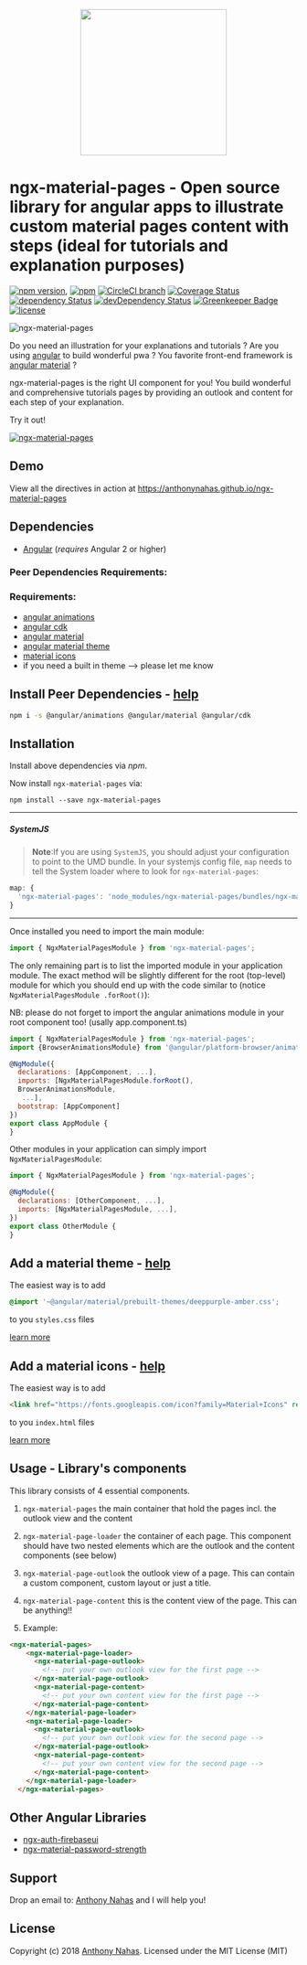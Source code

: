 <p align="center">
  <img height="256px" width="256px" style="text-align: center;" src="https://cdn.rawgit.com/anthonynahas/ngx-material-pages/master/demo/src/assets/logo.svg">
</p>

# ngx-material-pages - Open source library for angular apps to illustrate custom material pages content with steps (ideal for tutorials and explanation purposes)

[![npm version](https://badge.fury.io/js/ngx-material-pages.svg)](https://badge.fury.io/js/ngx-material-pages),
[![npm](https://img.shields.io/badge/demo-online-ed1c46.svg)](https://anthonynahas.github.io/ngx-material-pages)
[![CircleCI branch](https://img.shields.io/circleci/project/github/AnthonyNahas/ngx-material-pages/master.svg?label=circleci)](https://circleci.com/gh/AnthonyNahas/ngx-material-pages)
[![Coverage Status](https://coveralls.io/repos/github/anthonynahas/ngx-material-pages/badge.svg?branch=master)](https://coveralls.io/github/anthonynahas/ngx-material-pages?branch=master)
[![dependency Status](https://david-dm.org/anthonynahas/ngx-material-pages/status.svg)](https://david-dm.org/anthonynahas/ngx-material-pages)
[![devDependency Status](https://david-dm.org/anthonynahas/ngx-material-pages/dev-status.svg?branch=master)](https://david-dm.org/anthonynahas/ngx-material-pages#info=devDependencies)
[![Greenkeeper Badge](https://badges.greenkeeper.io/anthonynahas/ngx-material-pages.svg)](https://greenkeeper.io/)
[![license](https://img.shields.io/github/license/anthonynahas/ngx-material-pages.svg?style=flat-square)](https://github.com/AnthonyNahas/ngx-material-pages/blob/master/LICENSE)


![ngx-material-pages](https://firebasestorage.googleapis.com/v0/b/ngx-material-pages.appspot.com/o/tutorials%2Fdemo_iphone_320_low.gif?alt=media&token=04283ec5-1f39-4a5e-b853-b79347ed28c6)

Do you need an illustration for your explanations and tutorials ?
Are you using [angular](https://angular.io/) to build wonderful pwa ?
You favorite front-end framework is [angular material](https://material.angular.io/) ?

ngx-material-pages is the right UI component for you!
You build wonderful and comprehensive tutorials pages by providing an outlook and content for each
step of your explanation.

Try it out! 

[![ngx-material-pages](https://firebasestorage.googleapis.com/v0/b/ngx-material-pages.appspot.com/o/v0.1.0%2Fngx-material-pages-v1.0.png?alt=media&token=5598f20b-d773-424b-8f84-c8422e62cbc5)](https://firebasestorage.googleapis.com/v0/b/ngx-material-pages.appspot.com/o/v0.1.0%2Fngx-material-pages.mp4?alt=media&token=637cb6d1-9d45-4a7e-840d-6378598cb1fb)


## Demo
View all the directives in action at https://anthonynahas.github.io/ngx-material-pages

## Dependencies
* [Angular](https://angular.io) (*requires* Angular 2 or higher)

### Peer Dependencies Requirements:
### Requirements:
- [angular animations ](https://www.npmjs.com/package/@angular/animations)
- [angular cdk ](https://www.npmjs.com/package/@angular/cdk)
- [angular material ](https://www.npmjs.com/package/@angular/material)
- [angular material theme](https://material.angular.io/guide/getting-started#step-4-include-a-theme)
- [material icons](https://material.angular.io/guide/getting-started#step-6-optional-add-material-icons)
- if you need a built in theme --> please let me know

## Install Peer Dependencies - [help](https://material.angular.io/guide/getting-started#step-1-install-angular-material-and-angular-cdk)
```bash
npm i -s @angular/animations @angular/material @angular/cdk
```

## Installation
Install above dependencies via *npm*. 

Now install `ngx-material-pages` via:
```shell
npm install --save ngx-material-pages
```

---
##### SystemJS
>**Note**:If you are using `SystemJS`, you should adjust your configuration to point to the UMD bundle.
In your systemjs config file, `map` needs to tell the System loader where to look for `ngx-material-pages`:
```js
map: {
  'ngx-material-pages': 'node_modules/ngx-material-pages/bundles/ngx-material-pages.umd.js',
}
```
---

Once installed you need to import the main module:
```js
import { NgxMaterialPagesModule } from 'ngx-material-pages';
```
The only remaining part is to list the imported module in your application module. The exact method will be slightly
different for the root (top-level) module for which you should end up with the code similar to (notice ` NgxMaterialPagesModule .forRoot()`):

NB: please do not forget to import the angular animations module in your root component too! (usally app.component.ts)
```js
import { NgxMaterialPagesModule } from 'ngx-material-pages';
import {BrowserAnimationsModule} from '@angular/platform-browser/animations';

@NgModule({
  declarations: [AppComponent, ...],
  imports: [NgxMaterialPagesModule.forRoot(),
  BrowserAnimationsModule,
   ...],  
  bootstrap: [AppComponent]
})
export class AppModule {
}
```

Other modules in your application can simply import ` NgxMaterialPagesModule `:

```js
import { NgxMaterialPagesModule } from 'ngx-material-pages';

@NgModule({
  declarations: [OtherComponent, ...],
  imports: [NgxMaterialPagesModule, ...], 
})
export class OtherModule {
}
```

## Add a material theme - [help](https://material.angular.io/guide/getting-started#step-4-include-a-theme)
The easiest way is to add 
```css
@import '~@angular/material/prebuilt-themes/deeppurple-amber.css';
```
to you `styles.css` files

[learn more](https://material.angular.io/guide/theming)

## Add a material icons - [help](https://material.angular.io/guide/getting-started#step-6-optional-add-material-icons)
The easiest way is to add 
```html
<link href="https://fonts.googleapis.com/icon?family=Material+Icons" rel="stylesheet">
```
to you `index.html` files

[learn more](https://google.github.io/material-design-icons/)


## Usage - Library's components
This library consists of 4 essential components.

1. `ngx-material-pages` the main container that hold the pages incl. the outlook view and the content
2. `ngx-material-page-loader` the container of each page. This component should have two nested elements
 which are the outlook and the content components (see below)
3. `ngx-material-page-outlook` the outlook view of a page. This can contain a custom component, custom layout or just a title.
4. `ngx-material-page-content` this is the content view of the page. This can be anything!!

5. Example:

```html
<ngx-material-pages>
    <ngx-material-page-loader>
      <ngx-material-page-outlook>
        <!-- put your own outlook view for the first page -->
      </ngx-material-page-outlook>
      <ngx-material-page-content>
        <!-- put your own content view for the first page -->
      </ngx-material-page-content>
    </ngx-material-page-loader>
    <ngx-material-page-loader>
      <ngx-material-page-outlook>
        <!-- put your own outlook view for the second page -->
      </ngx-material-page-outlook>
      <ngx-material-page-content>
        <!-- put your own content view for the second page -->
      </ngx-material-page-content>
    </ngx-material-page-loader>
  </ngx-material-pages>
```

## Other Angular Libraries
- [ngx-auth-firebaseui](https://github.com/AnthonyNahas/ngx-auth-firebaseui)
- [ngx-material-password-strength](https://github.com/AnthonyNahas/ngx-material-password-strength)

## Support
Drop an email to: [Anthony Nahas](mailto:anthony.na@hotmail.de) and I will help you!

## License

Copyright (c) 2018 [Anthony Nahas](mailto:anthony.na@hotmail.de). Licensed under the MIT License (MIT)
